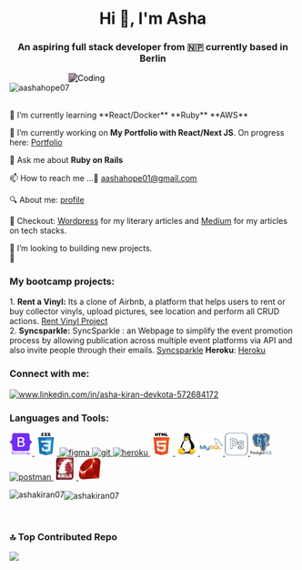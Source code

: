 <h1 align="center">Hi 👋, I'm Asha</h1>
<h3 align="center">An aspiring full stack developer from 🇳🇵 currently based in Berlin</h3>
<img align="right" alt="Coding" width="400" src="https://user-images.githubusercontent.com/59734313/157189039-c09b3e38-9f42-42c0-ab54-14f1574190a7.gif" style="filter: grayscale(1) brightness(0.6) contrast(1.2) sepia(0.5) hue-rotate(270deg);"> <!-- Add the style attribute with CSS filters -->
<p align="left"> <img src="https://komarev.com/ghpvc/?username=aashahope07&label=Profile%20views&color=0e75b6&style=flat" alt="aashahope07" /> </p>
<br>
🌱 I’m currently learning **React/Docker** **Ruby** **AWS**

🔭 I’m currently working on **My Portfolio with React/Next JS**. On progress here:  [Portfolio](https://ashakirandevkota.com.np/)

💬 Ask me about **Ruby on Rails**
 
📫 How to reach me ...📩 aashahope01@gmail.com

🔍 About me:  [profile](https://troopl.com/aashahope01)

📝 Checkout: [Wordpress](https://wordpress.com/home/aashahope07.wordpress.com) for my literary articles and 
                                   [Medium](https://medium.com/@aashahope01) for my articles on tech stacks.

👀 I’m looking to building new projects.
<br>
🔗 <h3 align="left">My bootcamp projects:</h3>
     1. **Rent a Vinyl:** Its a clone of Airbnb, a platform that helps users to rent or buy collector vinyls, upload pictures, see location and perform all CRUD actions.
         [Rent Vinyl Project](https://github.com/ashakiran07/airbnb_vinyl/tree/master)  
     2. **Syncsparkle:** SyncSparkle : an Webpage to simplify the event promotion process by allowing publication across multiple event platforms via API and also invite people through their emails.
         [Syncsparkle](https://github.com/lae178456/syncsparkle)
        **Heroku**: [Heroku](https://syncsparkleapp-c6ba66b7978d.herokuapp.com/)

<h3 align="left">Connect with me:</h3>
<p align="left">
<a href="https://linkedin.com/in/www.linkedin.com/in/asha-kiran-devkota-572684172" target="blank"><img align="center" src="https://raw.githubusercontent.com/rahuldkjain/github-profile-readme-generator/master/src/images/icons/Social/linked-in-alt.svg" alt="www.linkedin.com/in/asha-kiran-devkota-572684172" height="30" width="40" /></a>
</p>

<h3 align="left">Languages and Tools:</h3>
<p align="left"> <a href="https://getbootstrap.com" target="_blank" rel="noreferrer"> <img src="https://raw.githubusercontent.com/devicons/devicon/master/icons/bootstrap/bootstrap-plain-wordmark.svg" alt="bootstrap" width="40" height="40"/> </a> <a href="https://www.w3schools.com/css/" target="_blank" rel="noreferrer"> <img src="https://raw.githubusercontent.com/devicons/devicon/master/icons/css3/css3-original-wordmark.svg" alt="css3" width="40" height="40"/> </a> <a href="https://www.figma.com/" target="_blank" rel="noreferrer"> <img src="https://www.vectorlogo.zone/logos/figma/figma-icon.svg" alt="figma" width="40" height="40"/> </a> <a href="https://git-scm.com/" target="_blank" rel="noreferrer"> <img src="https://www.vectorlogo.zone/logos/git-scm/git-scm-icon.svg" alt="git" width="40" height="40"/> </a> <a href="https://heroku.com" target="_blank" rel="noreferrer"> <img src="https://www.vectorlogo.zone/logos/heroku/heroku-icon.svg" alt="heroku" width="40" height="40"/> </a> <a href="https://www.w3.org/html/" target="_blank" rel="noreferrer"> <img src="https://raw.githubusercontent.com/devicons/devicon/master/icons/html5/html5-original-wordmark.svg" alt="html5" width="40" height="40"/> </a> <a href="https://www.linux.org/" target="_blank" rel="noreferrer"> <img src="https://raw.githubusercontent.com/devicons/devicon/master/icons/linux/linux-original.svg" alt="linux" width="40" height="40"/> </a> <a href="https://www.mysql.com/" target="_blank" rel="noreferrer"> <img src="https://raw.githubusercontent.com/devicons/devicon/master/icons/mysql/mysql-original-wordmark.svg" alt="mysql" width="40" height="40"/> </a> <a href="https://www.photoshop.com/en" target="_blank" rel="noreferrer"> <img src="https://raw.githubusercontent.com/devicons/devicon/master/icons/photoshop/photoshop-line.svg" alt="photoshop" width="40" height="40"/> </a> <a href="https://www.postgresql.org" target="_blank" rel="noreferrer"> <img src="https://raw.githubusercontent.com/devicons/devicon/master/icons/postgresql/postgresql-original-wordmark.svg" alt="postgresql" width="40" height="40"/> </a> <a href="https://postman.com" target="_blank" rel="noreferrer"> <img src="https://www.vectorlogo.zone/logos/getpostman/getpostman-icon.svg" alt="postman" width="40" height="40"/> </a> <a href="https://rubyonrails.org" target="_blank" rel="noreferrer"> <img src="https://raw.githubusercontent.com/devicons/devicon/master/icons/rails/rails-original-wordmark.svg" alt="rails" width="40" height="40"/> </a> <a href="https://www.ruby-lang.org/en/" target="_blank" rel="noreferrer"> <img src="https://raw.githubusercontent.com/devicons/devicon/master/icons/ruby/ruby-original.svg" alt="ruby" width="40" height="40"/> </a> </p>

<p><img align="left" src="https://github-readme-stats.vercel.app/api/top-langs?username=ashakiran07&theme=dark&show_icons=true&locale=en&layout=compact" alt="ashakiran07" /></p>


<p><img align="center" src="https://github-readme-streak-stats.herokuapp.com/?user=ashakiran07&theme=dark" alt="ashakiran07" /></p>

<br/>

### 🔝 Top Contributed Repo
![](https://github-contributor-stats.vercel.app/api?username=ashakiran07&limit=5&theme=dark&hide_border=false&combine_all_yearly_contributions=true)


